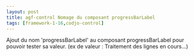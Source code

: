 ```yaml
---
layout: post
title: agf-control Nomage du composant progressBarLabel
tags: [framework-1-16,codjo-control]
---
```

Ajout du nom 'progressBarLabel' au composant progressBarLabel pour pouvoir tester sa valeur. (ex de valeur : Traitement des lignes en cours...)